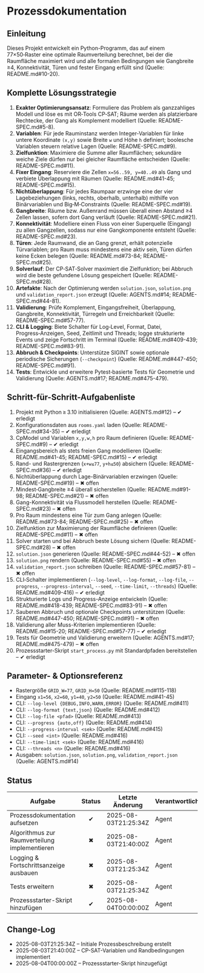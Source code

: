 # Prozessdokumentation

## Einleitung
Dieses Projekt entwickelt ein Python-Programm, das auf einem 77×50‑Raster eine optimale Raumverteilung berechnet, bei der die Raumfläche maximiert wird und alle formalen Bedingungen wie Gangbreite ≥4, Konnektivität, Türen und fester Eingang erfüllt sind (Quelle: README.md#10-20).

## Komplette Lösungsstrategie
1. **Exakter Optimierungsansatz**: Formuliere das Problem als ganzzahliges Modell und löse es mit OR‑Tools CP‑SAT; Räume werden als platzierbare Rechtecke, der Gang als Komplement modelliert (Quelle: README-SPEC.md#5-8).
2. **Variablen**: Für jede Rauminstanz werden Integer-Variablen für linke untere Koordinate `(x,y)` sowie Breite `w` und Höhe `h` definiert; boolesche Variablen steuern relative Lagen (Quelle: README-SPEC.md#9).
3. **Zielfunktion**: Maximiere die Summe aller Raumflächen; sekundäre weiche Ziele dürfen nur bei gleicher Raumfläche entscheiden (Quelle: README-SPEC.md#11).
4. **Fixer Eingang**: Reserviere die Zellen `x=56..59, y=40..49` als Gang und verbiete Überlappung mit Räumen (Quelle: README.md#41-45; README-SPEC.md#15).
5. **Nichtüberlappung**: Für jedes Raum­paar erzwinge eine der vier Lagebeziehungen (links, rechts, oberhalb, unterhalb) mithilfe von Binärvariablen und Big‑M‑Constraints (Quelle: README-SPEC.md#19).
6. **Gangbreite**: Räume bzw. Außenrand müssen überall einen Abstand ≥4 Zellen lassen, sofern dort Gang verläuft (Quelle: README-SPEC.md#21).
7. **Konnektivität**: Modell­iere einen Fluss von einer Superquelle (Eingang) zu allen Gangzellen, sodass nur eine Gang­komponente entsteht (Quelle: README-SPEC.md#23).
8. **Türen**: Jede Raumwand, die an Gang grenzt, erhält potenzielle Türvariablen; pro Raum muss mindestens eine aktiv sein, Türen dürfen keine Ecken belegen (Quelle: README.md#73-84; README-SPEC.md#25).
9. **Solverlauf**: Der CP‑SAT‑Solver maximiert die Zielfunktion; bei Abbruch wird die beste gefundene Lösung gespeichert (Quelle: README-SPEC.md#28).
10. **Artefakte**: Nach der Optimierung werden `solution.json`, `solution.png` und `validation_report.json` erzeugt (Quelle: AGENTS.md#14; README-SPEC.md#44-81).
11. **Validierung**: Prüfe Komplement, Eingangsfreiheit, Überlappung, Gangbreite, Konnektivität, Türregeln und Erreichbarkeit (Quelle: README-SPEC.md#57-77).
12. **CLI & Logging**: Biete Schalter für Log‑Level, Format, Datei, Progress‑Anzeigen, Seed, Zeitlimit und Threads; logge strukturierte Events und zeige Fortschritt im Terminal (Quelle: README.md#409-439; README-SPEC.md#83-91).
13. **Abbruch & Checkpoints**: Unterstütze SIGINT sowie optionale periodische Sicherungen (`--checkpoint`) (Quelle: README.md#447-450; README-SPEC.md#91).
14. **Tests**: Entwickle und erweitere Pytest‑basierte Tests für Geometrie und Validierung (Quelle: AGENTS.md#17; README.md#475-479).

## Schritt-für-Schritt-Aufgabenliste
1. Projekt mit Python ≥ 3.10 initialisieren (Quelle: AGENTS.md#12) – ✔ erledigt
2. Konfigurationsdaten aus `rooms.yaml` laden (Quelle: README-SPEC.md#34-35) – ✔ erledigt
3. CpModel und Variablen `x,y,w,h` pro Raum definieren (Quelle: README-SPEC.md#9) – ✔ erledigt
4. Eingangsbereich als stets freien Gang modellieren (Quelle: README.md#41-45; README-SPEC.md#15) – ✔ erledigt
5. Rand- und Rastergrenzen (`x+w≤77`, `y+h≤50`) absichern (Quelle: README-SPEC.md#36) – ✔ erledigt
6. Nichtüberlappung durch Lage-Binärvariablen erzwingen (Quelle: README-SPEC.md#19) – ✖ offen
7. Mindest‑Gangbreite ≥4 überall sicherstellen (Quelle: README.md#91-98; README-SPEC.md#21) – ✖ offen
8. Gang-Konnektivität via Flussmodell herstellen (Quelle: README-SPEC.md#23) – ✖ offen
9. Pro Raum mindestens eine Tür zum Gang anlegen (Quelle: README.md#73-84; README-SPEC.md#25) – ✖ offen
10. Zielfunktion zur Maximierung der Raumfläche definieren (Quelle: README-SPEC.md#11) – ✖ offen
11. Solver starten und bei Abbruch beste Lösung sichern (Quelle: README-SPEC.md#28) – ✖ offen
12. `solution.json` generieren (Quelle: README-SPEC.md#44-52) – ✖ offen
13. `solution.png` rendern (Quelle: README-SPEC.md#55) – ✖ offen
14. `validation_report.json` schreiben (Quelle: README-SPEC.md#57-81) – ✖ offen
15. CLI‑Schalter implementieren (`--log-level`, `--log-format`, `--log-file`, `--progress`, `--progress-interval`, `--seed`, `--time-limit`, `--threads`) (Quelle: README.md#409-416) – ✔ erledigt
16. Strukturierte Logs und Progress-Anzeige entwickeln (Quelle: README.md#418-439; README-SPEC.md#83-91) – ✖ offen
17. Sauberen Abbruch und optionale Checkpoints unterstützen (Quelle: README.md#447-450; README-SPEC.md#91) – ✖ offen
18. Validierung aller Muss-Kriterien implementieren (Quelle: README.md#15-20; README-SPEC.md#57-77) – ✔ erledigt
19. Tests für Geometrie und Validierung erweitern (Quelle: AGENTS.md#17; README.md#475-479) – ✖ offen
20. Prozessstarter-Skript `start_process.py` mit Standardpfaden bereitstellen – ✔ erledigt

## Parameter- & Optionsreferenz
- Rastergröße `GRID_W=77`, `GRID_H=50` (Quelle: README.md#115-118)
- Eingang `x1=56`, `x2=60`, `y1=40`, `y2=50` (Quelle: README.md#41-45)
- CLI: `--log-level {DEBUG,INFO,WARN,ERROR}` (Quelle: README.md#411)
- CLI: `--log-format {text,json}` (Quelle: README.md#412)
- CLI: `--log-file <pfad>` (Quelle: README.md#413)
- CLI: `--progress {auto,off}` (Quelle: README.md#414)
- CLI: `--progress-interval <sek>` (Quelle: README.md#415)
- CLI: `--seed <int>` (Quelle: README.md#416)
- CLI: `--time-limit <sek>` (Quelle: README.md#416)
- CLI: `--threads <n>` (Quelle: README.md#416)
- Ausgaben: `solution.json`, `solution.png`, `validation_report.json` (Quelle: AGENTS.md#14)

## Status
| Aufgabe                                     | Status | Letzte Änderung        | Verantwortlich |
|---------------------------------------------|:------:|------------------------|----------------|
| Prozessdokumentation aufsetzen              | ✔     | 2025-08-03T21:25:34Z   | Agent          |
| Algorithmus zur Raumverteilung implementieren| ✖     | 2025-08-03T21:40:00Z   | Agent          |
| Logging & Fortschrittsanzeige ausbauen      | ✖     | 2025-08-03T21:25:34Z   | Agent          |
| Tests erweitern                             | ✖     | 2025-08-03T21:25:34Z   | Agent          |
| Prozessstarter-Skript hinzufügen            | ✔     | 2025-08-04T00:00:00Z   | Agent          |

## Change-Log
- 2025-08-03T21:25:34Z – Initiale Prozessbeschreibung erstellt
- 2025-08-03T21:40:00Z – CP-SAT-Variablen und Randbedingungen implementiert
- 2025-08-04T00:00:00Z – Prozessstarter-Skript hinzugefügt
